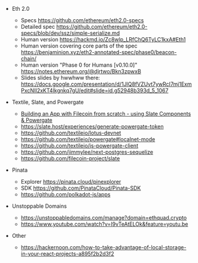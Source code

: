 * Eth 2.0
  * Specs https://github.com/ethereum/eth2.0-specs
  * Detailed spec https://github.com/ethereum/eth2.0-specs/blob/dev/ssz/simple-serialize.md
  * Human version https://hackmd.io/Zc8wlp_LRfChQ6TyLC1kxA#Eth1
  * Human version covering core parts of the spec https://benjaminion.xyz/eth2-annotated-spec/phase0/beacon-chain/
  * Human version "Phase 0 for Humans [v0.10.0]" https://notes.ethereum.org/@djrtwo/Bkn3zpwxB
  * Slides slides by hwwhww there: https://docs.google.com/presentation/d/1JlQ8fVZUvt7ywRcI7mj1ExmPxcNII2xKT4lkgnkq7gU/edit#slide=id.g52948b393d_5_1067

* Textile, Slate, and Powergate
  * [Building an App with Filecoin from scratch - using Slate Components & Powergate](https://www.youtube.com/watch?v=FJjPMKRy8xQ)
  * https://slate.host/experiences/generate-powergate-token
  * https://github.com/textileio/lotus-devnet
  * https://github.com/textileio/powergate#localnet-mode
  * https://github.com/textileio/js-powergate-client
  * https://github.com/jimmylee/next-postgres-sequelize
  * https://github.com/filecoin-project/slate

* Pinata
  * Explorer https://pinata.cloud/pinexplorer
  * SDK https://github.com/PinataCloud/Pinata-SDK
  * https://github.com/polkadot-js/apps

* Unstoppable Domains
  * https://unstoppabledomains.com/manage?domain=ethquad.crypto
  * https://www.youtube.com/watch?v=I9vTeAtELOk&feature=youtu.be

* Other
  * https://hackernoon.com/how-to-take-advantage-of-local-storage-in-your-react-projects-a895f2b2d3f2
